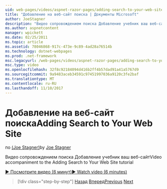 ```yaml
---
uid: web-pages/videos/aspnet-razor-pages/adding-search-to-your-web-site
title: "Добавление на веб-сайт поиска | Документы Microsoft"
author: JoeStagner
description: "Видео сопровождением поиска Добавление учебник ваш веб-сайт"
ms.author: aspnetcontent
manager: wpickett
ms.date: 02/25/2011
ms.topic: article
ms.assetid: 78046868-917c-473e-9c89-4ad28a76514b
ms.technology: dotnet-webpages
ms.prod: .net-framework
msc.legacyurl: /web-pages/videos/aspnet-razor-pages/adding-search-to-your-web-site
msc.type: video
ms.openlocfilehash: 32f8c92184094d416b2ff4b57dad91a41a5767d9
ms.sourcegitcommit: 9a9483aceb34591c97451997036a9120c3fe2baf
ms.translationtype: MT
ms.contentlocale: ru-RU
ms.lasthandoff: 11/10/2017
---
```

<a name="adding-search-to-your-web-site"></a><span data-ttu-id="bcf1d-103">Добавление на веб-сайт поиска</span><span class="sxs-lookup"><span data-stu-id="bcf1d-103">Adding Search to Your Web Site</span></span>
====================
<span data-ttu-id="bcf1d-104">по [(Joe Stagner)](https://github.com/JoeStagner)</span><span class="sxs-lookup"><span data-stu-id="bcf1d-104">by [Joe Stagner](https://github.com/JoeStagner)</span></span>

<span data-ttu-id="bcf1d-105">Видео сопровождением поиска Добавление учебник ваш веб-сайт</span><span class="sxs-lookup"><span data-stu-id="bcf1d-105">Video accompaniment to the Adding Search to Your Web Site tutorial</span></span>

[<span data-ttu-id="bcf1d-106">&#9654; Посмотрите видео (6 минут)</span><span class="sxs-lookup"><span data-stu-id="bcf1d-106">&#9654; Watch video (6 minutes)</span></span>](https://channel9.msdn.com/Blogs/ASP-NET-Site-Videos/adding-search-to-your-web-site)

>[!div class="step-by-step"]
<span data-ttu-id="bcf1d-107">[Назад](adding-email-to-your-web-site.md)
[Вперед](adding-social-networking-to-your-website.md)</span><span class="sxs-lookup"><span data-stu-id="bcf1d-107">[Previous](adding-email-to-your-web-site.md)
[Next](adding-social-networking-to-your-website.md)</span></span>
